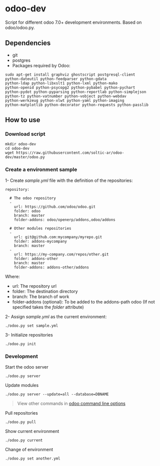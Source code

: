 # odoo-dev

Script for different odoo 7.0+ development environments.
Based on odoo/odoo.py.

## Dependencies

* git
* postgres
* Packages required by Odoo:
```
sudo apt-get install graphviz ghostscript postgresql-client
python-dateutil python-feedparser python-gdata
python-ldap python-libxslt1 python-lxml python-mako
python-openid python-psycopg2 python-pybabel python-pychart
python-pydot python-pyparsing python-reportlab python-simplejson
python-tz python-vatnumber python-vobject python-webdav
python-werkzeug python-xlwt python-yaml python-imaging
python-matplotlib python-decorator python-requests python-passlib
```

## How to use

### Download script

```
mkdir odoo-dev
cd odoo-dev
wget https://raw.githubusercontent.com/soltic-ar/odoo-dev/master/odoo.py
```

### Create a environment **sample**

1- Create *sample.yml* file with the definition of the repositories:

```
repository:

  # The odoo repository
  - 
    url: https://github.com/odoo/odoo.git
    folder: odoo
    branch: master
    folder-addons: odoo/openerp/addons,odoo/addons

  # Other modules repositories 
  -
    url: git@github.com:mycompany/myrepo.git
    folder: addons-mycompany
    branch: master
  -
    url: https://my-company.com/repos/other.git
    folder: addons-other
    branch: master
    folder-addons: addons-other/addons
```

Where:

* url: The repository url
* folder: The destination directory
* branch: The branch of work
* folder-addons (optional): To be added to the addons-path odoo (If not specified takes the *folder* attribute)

2- Assign *sample.yml* as the current environment: 
    
`./odoo.py set sample.yml`

3- Initialize repositories

`./odoo.py init`
 
### Development

Start the odoo server

`./odoo.py server`

Update modules

`./odoo.py server --update=all --database=DBNAME`

> View other commands in [odoo command line options](https://doc.odoo.com/trunk/server/01_getting_started/#command-line-options)

Pull repositories

`./odoo.py pull`

Show current environment

`./odoo.py current`

Change of environment

`./odoo.py set another.yml`

